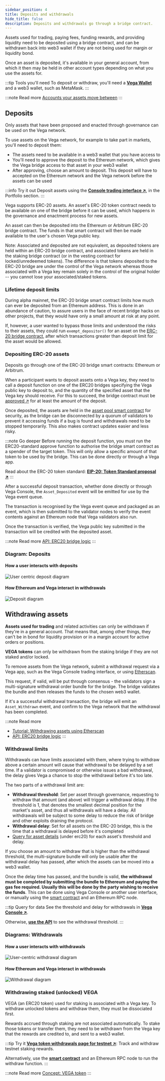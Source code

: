 ```yaml
---
sidebar_position: 4
title: Deposits and withdrawals
hide_title: false
description: Deposits and withdrawals go through a bridge contract.
---
```


Assets used for trading, paying fees, funding rewards, and providing liquidity need to be deposited using a bridge contract, and can be withdrawn back into web3 wallet if they are not being used for margin or liquidity bond.

Once an asset is deposited, it's available in your general account, from which it then may be held in other account types depending on what you use the assets for. 

:::tip Tools you'll need
To deposit or withdraw, you'll need a **[Vega Wallet](../../tools/vega-wallet/index.md)** and a web3 wallet, such as MetaMask. 
:::

:::note Read more 
[Accounts your assets move between](./accounts.md)
:::

## Deposits
Only assets that have been proposed and enacted through governance can be used on the Vega network.

To use assets on the Vega network, for example to take part in markets, you'll need to deposit them: 
* The assets need to be available in a web3 wallet that you have access to
* You'll need to approve the deposit to the Ethereum network, which gives the Vega bridge access to that asset in your web3 wallet
* After approving, choose an amount to deposit. This deposit will have to accepted on the Ethereum network and the Vega network before the assets can be used


:::info Try it out
Deposit assets using the **[Console trading interface ↗](https://console.fairground.wtf)**, in the Portfolio section.
:::

Vega supports ERC-20 assets. An asset's ERC-20 token contract needs to be available on one of the bridge before it can be used, which happens in the governance and enactment process for new assets.

An asset can then be deposited into the Ethereum or Arbitrum ERC-20 bridge contract. The funds in that smart contract will then be made available to the user's chosen Vega public key. 

Note: Associated and deposited are not equivalent, as deposited tokens are held within an ERC-20 bridge contract, and associated tokens are held in the staking bridge contract (or in the vesting contract for locked/unredeemed tokens). The difference is that tokens deposited to the ERC-20 bridge are under the control of the Vega network whereas those associated with a Vega key remain solely in the control of the original holder -- you cannot lose your associated/staked tokens.

### Lifetime deposit limits 
During alpha mainnet, the ERC-20 bridge smart contract limits how much can ever be deposited from an Ethereum address. This is done in an abundance of caution, to assure users in the face of recent bridge hacks on other projects, that they would have only a small amount at risk at any point. 

If, however, a user wanted to bypass those limits and understood the risks to their assets, they could run `exempt_depositor()` for an asset on the [ERC-20 bridge contract](../../api/bridge/index.md), after which transactions greater than deposit limit for the asset would be allowed.

### Depositing ERC-20 assets
Deposits go through one of the ERC-20 bridge smart contracts: Ethereum or Arbitrum.

When a participant wants to deposit assets onto a Vega key, they need to call a deposit function on one of the ERC20 bridges specifying the Vega public key to deposit to, and the quantity of the specified asset that the Vega key should receive. For this to succeed, the bridge contract must be [approved ↗](https://docs.openzeppelin.com/contracts/2.x/api/token/erc20#IERC20-approve-address-uint256-) for at least the amount of the deposit.

Once deposited, the assets are held in the [asset pool smart contract](../../api/bridge/contracts/ERC20_Asset_Pool.md) for security, as the bridge can be disconnected by a quorum of validators to prevent it accessing funds if a bug is found and withdrawals need to be stopped temporarily. This also makes contract updates easier and less risky.

:::note Go deeper
Before running the deposit function, you must run the ERC20-standard approve function to authorise the bridge smart contract as a spender of the target token. This will only allow a specific amount of that token to be used by the bridge. This can be done directly or through a Vega app.

Read about the ERC-20 token standard: **[EIP-20: Token Standard proposal ↗](https://docs.openzeppelin.com/contracts/2.x/api/token/erc20#IERC20)**
:::

After a successful deposit transaction, whether done directly or through Vega Console, the `Asset_Deposited` event will be emitted for use by the Vega event queue.

The transaction is recognised by the Vega event queue and packaged as an event, which is then submitted to the validator nodes to verify the event contents against an Ethereum node that Vega validators also run.

Once the transaction is verified, the Vega public key submitted in the transaction will be credited with the deposited asset.

:::note Read more
[API: ERC20 bridge logic](../../api/bridge/contracts/ERC20_Bridge_Logic.md#deposit_asset) 
:::

### Diagram: Deposits

#### How a user interacts with deposits
![User centric deposit diagram](/img/concept-diagrams/user-centric-deposit-dark.png)

#### How Ethereum and Vega interact in withdrawals
![Deposit diagram](/img/concept-diagrams/diagram-deposit.png)

## Withdrawing assets
**Assets used for trading** and related activities can only be withdrawn if they're in a general account. That means that, among other things, they can't be in bond for liquidity provision or in a margin account for active orders or positions. 

**VEGA tokens** can only be withdrawn from the staking bridge if they are not staked and/or locked.

To remove assets from the Vega network, submit a withdrawal request via a Vega app, such as the Vega Console trading interface, or using [Etherscan](../../tutorials/assets-tokens/withdrawing-assets.md). 

This request, if valid, will be put through consensus - the validators sign a multi-signature withdrawal order bundle for the bridge. The bridge validates the bundle and then releases the funds to the chosen web3 wallet.

If it's a successful withdrawal transaction, the bridge will emit an `Asset_Withdrawn` event, and confirm to the Vega network that the withdrawal has been completed.

:::note Read more
* [Tutorial: Withdrawing assets using Etherscan](../../tutorials/assets-tokens/withdrawing-assets.md)
* [API: ERC20 bridge logic](../../api/bridge/contracts/ERC20_Bridge_Logic.md#withdraw_asset)
:::

### Withdrawal limits
Withdrawals can have limits associated with them, where trying to withdraw above a certain amount will cause that withdrawal to be delayed by a set time. If a validator is compromised or otherwise issues a bad withdrawal, the delay gives Vega a chance to stop the withdrawal before it's too late.

The two parts of a withdrawal limit are:
* **Withdrawal threshold**: Set per asset through governance, requesting to withdraw that amount (and above) will trigger a withdrawal delay. If the threshold is 1, that denotes the smallest decimal position for the market's asset, and thus all withdrawals will have a delay. All withdrawals will be subject to some delay to reduce the risk of bridge and other exploits draining the protocol.
* **Withdrawal delay**: Set for all assets on the ERC-20 bridge, this is the time that a withdrawal is delayed before it's completed
* [Query for asset details](../../api/rest/data-v2/trading-data-service-get-asset.api.mdx) (under erc20) for each asset's threshold and delay.

If you choose an amount to withdraw that is higher than the withdrawal threshold, the multi-signature bundle will only be usable after the withdrawal delay has passed, after which the assets can be moved into a web3 wallet.

Once the delay time has passed, and the bundle is valid, **the withdrawal must be completed by submitting the bundle to Ethereum and paying the gas fee required. Usually this will be done by the party wishing to receive the funds**. This can be done using Vega Console or another user interface, or manually using the [smart contract](../../api/bridge/contracts/ERC20_Bridge_Logic.md) and an Ethereum RPC node.

:::tip Query for data
See the threshold and delay for withdrawals in **[Vega Console ↗](https://console.fairground.wtf)**.

Otherwise, **[use the API](../../api/rest/data-v2/trading-data-service-get-asset.api.mdx)** to see the withdrawal threshold.
:::

### Diagrams: Withdrawals
#### How a user interacts with withdrawals
![User-centric withdrawal diagram](/img/concept-diagrams/user-centric-withdraw-dark.png)

#### How Ethereum and Vega interact in withdrawals
![Withdrawal diagram](/img/concept-diagrams/diagram-withdraw.png)

### Withdrawing staked (unlocked) VEGA
VEGA (an ERC20 token) used for staking is associated with a Vega key. To withdraw unlocked tokens and withdraw them, they must be dissociated first.

Rewards accrued through staking are not associated automatically. To stake those tokens or transfer them, they need to be withdrawn from the Vega key that the rewards are credited to, and sent to a web3 wallet.

:::tip Try it
**[Vega token withdrawals page for testnet ↗](https://governance.fairground.wtf/token/withdraw)**: Track and withdraw testnet staking rewards.

Alternatively, use the **[smart contract](../../api/bridge/contracts/ERC20_Bridge_Logic#withdraw_asset)** and an Ethereum RPC node to run the withdraw function.
:::

:::note Read more
[Concept: VEGA token](../vega-chain/proof-of-stake.md#vega-token)
:::
